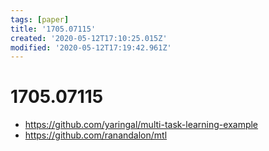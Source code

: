 ```yaml
---
tags: [paper]
title: '1705.07115'
created: '2020-05-12T17:10:25.015Z'
modified: '2020-05-12T17:19:42.961Z'
---
```


# 1705.07115

- https://github.com/yaringal/multi-task-learning-example
- https://github.com/ranandalon/mtl
